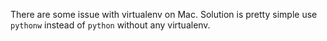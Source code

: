 There are some issue with virtualenv on Mac. Solution is pretty simple use `pythonw` instead of `python` without any virtualenv.
